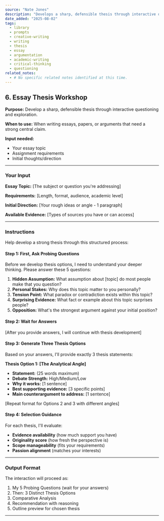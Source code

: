```yaml
---
source: "Nate Jones"
description: "Develops a sharp, defensible thesis through interactive questioning and exploration."
date_added: "2025-08-02"
tags:
  - library
  - prompts
  - creative-writing
  - writing
  - thesis
  - essay
  - argumentation
  - academic-writing
  - critical-thinking
  - questioning
related_notes:
  - # No specific related notes identified at this time.
---
```

## 6. Essay Thesis Workshop

**Purpose:** Develop a sharp, defensible thesis through interactive questioning and exploration.

**When to use:** When writing essays, papers, or arguments that need a strong central claim.

**Input needed:**

*   Your essay topic
*   Assignment requirements
*   Initial thoughts/direction

---

### Your Input

**Essay Topic:** [The subject or question you're addressing]

**Requirements:** [Length, format, audience, academic level]

**Initial Direction:** [Your rough ideas or angle - 1 paragraph]

**Available Evidence:** [Types of sources you have or can access]

---

### Instructions

Help develop a strong thesis through this structured process:

#### Step 1: First, Ask Probing Questions

Before we develop thesis options, I need to understand your deeper thinking. Please answer these 5 questions:

1.  **Hidden Assumption:** What assumption about [topic] do most people make that you question?
2.  **Personal Stakes:** Why does this topic matter to you personally?
3.  **Tension Point:** What paradox or contradiction exists within this topic?
4.  **Surprising Evidence:** What fact or example about this topic surprises people?
5.  **Opposition:** What's the strongest argument against your initial position?

#### Step 2: Wait for Answers

[After you provide answers, I will continue with thesis development]

#### Step 3: Generate Three Thesis Options

Based on your answers, I'll provide exactly 3 thesis statements:

**Thesis Option 1: [The Analytical Angle]**

*   **Statement:** (25 words maximum)
*   **Debate Strength:** High/Medium/Low
*   **Why it works:** [1 sentence]
*   **Best supporting evidence:** [3 specific points]
*   **Main counterargument to address:** [1 sentence]

[Repeat format for Options 2 and 3 with different angles]

#### Step 4: Selection Guidance

For each thesis, I'll evaluate:

*   **Evidence availability** (how much support you have)
*   **Originality score** (how fresh the perspective is)
*   **Scope manageability** (fits your requirements)
*   **Passion alignment** (matches your interests)

---

### Output Format

The interaction will proceed as:

1.  My 5 Probing Questions (wait for your answers)
2.  Then: 3 Distinct Thesis Options
3.  Comparative Analysis
4.  Recommendation with reasoning
5.  Outline preview for chosen thesis

---
